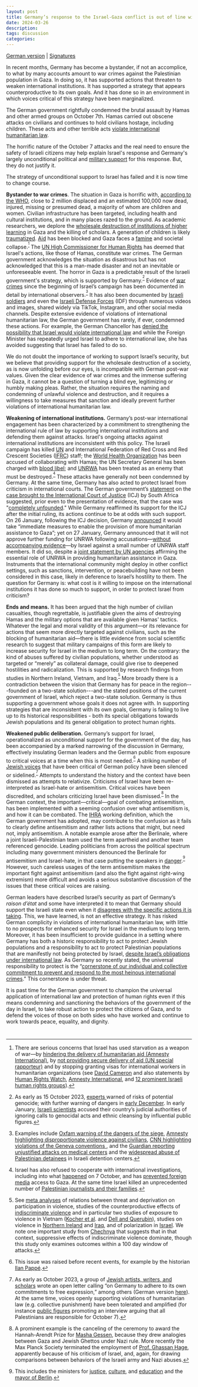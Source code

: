 ```yaml
---
layout: post
title: Germany’s response to the Israel-Gaza conflict is out of line with its principles
date: 2024-03-26
description: 
tags: discussion
categories: 
---
```


[German version](#_xpk9bgacjlm6) | [Signatures](#kix.ag11fqaspylf)

In recent months, Germany has become a bystander, if not an accomplice, to what by many accounts amount to war crimes against the Palestinian population in Gaza. In doing so, it has supported actions that threaten to weaken international institutions. It has supported a strategy that appears counterproductive to its own goals. And it has done so in an environment in which voices critical of this strategy have been marginalized.

The German government rightfully condemned the brutal assault by Hamas and other armed groups on October 7th. Hamas carried out obscene attacks on civilians and continues to hold civilians hostage, including children. These acts and other terrible acts [violate international humanitarian law](https://www.reuters.com/world/middle-east/un-rights-chief-war-crimes-committed-by-all-parties-israel-hamas-conflict-2024-02-29/#:~:text=GENEVA%2C%20Feb%2029%20\(Reuters\),responsible%20to%20be%20held%20accountable.).

The horrific nature of the October 7 attacks and the real need to ensure the safety of Israeli citizens may help explain Israel's response and Germany's largely unconditional political and [military support](https://www.reuters.com/world/europe/german-military-exports-israel-up-nearly-10-fold-berlin-fast-tracks-permits-2023-11-08/) for this response. But, they do not justify it. 

The strategy of unconditional support to Israel has failed and it is now time to change course. 

**Bystander to war crimes**. The situation in Gaza is horrific with, [according to the WHO](https://palestine.un.org/en/259667-rafah-%E2%80%98pressure-cooker-despair%E2%80%99-gaza-us-ambassador-un-stresses-vital-role-unrwa#:~:text=To%20date%2C%20100%2C000%20people%20in,World%20Health%20Organization%20\(WHO\)), close to 2 million displaced and an estimated 100,000 now dead, injured, missing or presumed dead, a majority of whom are children and women. Civilian infrastructure has been targeted, including health and cultural institutions, and in many places razed to the ground. As academic researchers, we deplore the [wholesale destruction of institutions of higher learning](https://theconversation.com/the-war-in-gaza-is-wiping-out-palestines-education-and-knowledge-systems-222055) in Gaza and the killing of scholars. A generation of children is likely [traumatized](https://www.reuters.com/world/middle-east/gaza-children-traumatised-by-bombardment-with-ground-war-start-2023-10-21/). [Aid](https://www.theguardian.com/world/2024/mar/22/obstacles-to-gaza-aid-deliveries-visual-guide) has been blocked and Gaza faces a [famine](https://www.wfp.org/news/famine-imminent-northern-gaza-new-report-warns) and societal collapse.<sup>[^10]</sup> The [UN High Commissioner for Human Rights](https://www.reuters.com/world/middle-east/un-rights-chief-war-crimes-committed-by-all-parties-israel-hamas-conflict-2024-02-29/#:~:text=GENEVA%2C%20Feb%2029%20\(Reuters\),responsible%20to%20be%20held%20accountable.) has deemed that Israel's actions, like those of Hamas, constitute war crimes. The German government acknowledges the situation as disastrous but has not acknowledged that this is a man-made disaster and not an inevitable or unforeseeable event. The horror in Gaza is a predictable result of the Israeli government's strategy, which is supported by Germany.<sup>[^11]</sup> Evidence of [war crimes](https://www.reuters.com/world/middle-east/un-rights-chief-war-crimes-committed-by-all-parties-israel-hamas-conflict-2024-02-29/#:~:text=GENEVA%2C%20Feb%2029%20\(Reuters\),responsible%20to%20be%20held%20accountable.) since the beginning of Israel’s campaign has been documented in detail by international observers.<sup>[^12]</sup> It has also been documented by [Israeli soldiers](https://www.972mag.com/israeli-soldiers-looting-gaza/) and even the [Israeli Defense Forces](https://thewire.in/world/roaches-to-be-exterminated-israel-military-admits-running-racist-telegram-group-against-palestinians) (IDF) through numerous videos and images, shared widely via TikTok, Instagram, and other social media channels. Despite extensive evidence of violations of international humanitarian law, the German government has rarely, if ever, condemned these actions. For example, the German Chancellor has [denied the possibility that Israel would violate international law](https://www.reuters.com/world/eu-leaders-tackle-middle-east-war-aim-keep-up-ukraine-support-2023-10-26/) and while the Foreign Minister has repeatedly urged Israel to adhere to international law, she has avoided suggesting that Israel has failed to do so. 

We do not doubt the importance of working to support Israel’s security, but we believe that providing support for the wholesale destruction of a society, as is now unfolding before our eyes, is incompatible with German post-war values. Given the clear evidence of war crimes and the immense suffering in Gaza, it cannot be a question of turning a blind eye, legitimizing or humbly making pleas. Rather, the situation requires the naming and condemning of unlawful violence and destruction, and it requires a willingness to take measures that sanction and ideally prevent further violations of international humanitarian law.

**Weakening of international institutions.** Germany’s post-war international engagement has been characterized by a commitment to strengthening the international rule of law by supporting international institutions and defending them against attacks. Israel's ongoing attacks against international institutions are inconsistent with this policy. The Israeli campaign has killed [UN](https://www.dw.com/en/israel-hamas-war-136-un-staff-killed-in-gaza-says-guterres/live-67809478) and International Federation of Red Cross and Red Crescent Societies ([IFRC](https://www.ifrc.org/article/ifrc-three-palestine-red-crescent-members-killed-unacceptable)) staff; the [World Health Organization](https://www.timesofisrael.com/israel-says-who-colluding-with-hamas-by-ignoring-terrorist-use-of-gaza-hospitals/) has been accused of collaborating with Hamas; the UN Secretary General has been charged with [blood libel](https://www.theguardian.com/world/2023/oct/25/israel-says-it-will-ban-un-staff-after-secretary-generals-comments); and [UNRWA](https://jewishcurrents.org/the-campaign-to-abolish-unrwa) has been treated as an enemy that must be destroyed.<sup>[^13]</sup> These attacks have generally not been condemned by Germany. At the same time, Germany has also acted to protect Israel from criticism in international courts. The German government’s [statement](https://www.bundesregierung.de/breg-de/aktuelles/erklaerung-der-bundesregierung-zur-verhandlung-am-internationalen-gerichtshof-2252842) on the [case brought to the International Court of Justice](https://www.icj-cij.org/sites/default/files/case-related/192/192-20231228-app-01-00-en.pdf) (ICJ) by South Africa suggested, prior even to the presentation of evidence, that the case was "[completely unfounded](https://www.bundesregierung.de/breg-de/aktuelles/erklaerung-der-bundesregierung-zur-verhandlung-am-internationalen-gerichtshof-2252842)." While Germany reaffirmed its support for the ICJ after the initial ruling, its actions continue to be at odds with such support. On 26 January, following the ICJ decision, Germany [announced](https://www.auswaertiges-amt.de/en/newsroom/news/-/2641614) it would take “immediate measures to enable the provision of more humanitarian assistance to Gaza”; yet on 27 January, Germany announced that it will not approve further funding for UNRWA following accusations—[without accompanying evidence](https://www.theguardian.com/world/2024/mar/01/unrwa-funding-pause-employees-october-7-hamas-attack-claims-no-evidence-un)—by Israel against a small number of UNRWA staff members. It did so, despite a [joint statement by UN agencies](https://www.wfp.org/news/joint-statement-iasc-principals-we-cannot-abandon-people-gaza) affirming the essential role of UNRWA in providing humanitarian assistance in Gaza. Instruments that the international community might deploy in other conflict settings, such as sanctions, intervention, or peacebuilding have not been considered in this case, likely in deference to Israel’s hostility to them. The question for Germany is: what cost is it willing to impose on the international institutions it has done so much to support, in order to protect Israel from criticism? 



**Ends and means.** It has been argued that the high number of civilian casualties, though regrettable, is justifiable given the aims of destroying Hamas and the military options that are available given Hamas' tactics. Whatever the legal and moral validity of this argument—or its relevance for actions that seem more directly targeted against civilians, such as the blocking of humanitarian aid—there is little evidence from social scientific research to suggest that military campaigns of this form are likely to increase security for Israel in the medium to long term. On the contrary: the kind of abuses suffered by civilian populations, whether understood as targeted or “merely” as collateral damage, could give rise to deepened hostilities and radicalization. This is supported by research findings from studies in Northern Ireland, Vietnam, and Iraq.<sup>[^14]</sup> More broadly there is a contradiction between the vision that Germany has for peace in the region---founded on a two-state solution---and the stated positions of the current government of Israel, which reject a two-state solution. Germany is thus supporting a government whose goals it does not agree with. In supporting strategies that are inconsistent with its own goals, Germany is failing to live up to its historical responsibilities - both its special obligations towards Jewish populations and its general obligation to protect human rights.

**Weakened public deliberation.** Germany’s support for Israel, operationalized as unconditional support for the government of the day, has been accompanied by a marked narrowing of the discussion in Germany, effectively insulating German leaders and the German public from exposure to critical voices at a time when this is most needed.<sup>[^15]</sup> A striking number of [Jewish voices](https://www.theguardian.com/commentisfree/2024/feb/11/denouncing-critics-of-israel-as-un-jews-or-antisemites-is-a-perversion-of-history) that have been critical of German policy have been silenced or sidelined.<sup>[^16]</sup> Attempts to understand the history and the context have been dismissed as attempts to relativize. Criticisms of Israel have been re-interpreted as Israel-hate or antisemitism. Critical voices have been discredited, and scholars criticizing Israel have been dismissed.<sup>[^17]</sup> In the German context, the important—critical—goal of combating antisemitism, has been implemented with a seeming confusion over what antisemitism is, and how it can be combated. The [IHRA](https://holocaustremembrance.com/resources/working-definition-antisemitism) working definition, which the German government has adopted, may contribute to the confusion as it fails to clearly define antisemitism and rather lists actions that might, but need not, imply antisemitism. A notable example arose after the Berlinale, where a joint Israeli-Palestinian team used the term apartheid and another team referenced genocide. Leading politicians from across the political spectrum including many government ministers denounced the Berlinale for antisemitism and Israel-hate, in that case putting the speakers in [danger](https://twitter.com/yuval_abraham/status/1762558886207209838).<sup>[^18]</sup> However, such careless usages of the term antisemitism makes the important fight against antisemitism (and also the fight against right-wing extremism) more difficult and avoids a serious substantive discussion of the issues that these critical voices are raising.

German leaders have described Israel’s security as part of Germany’s *raison d’état* and some have interpreted it to mean that Germany should support the Israeli state even when it [disagrees with the specific actions it is taking](https://www.dw.com/de/merkel-untermauert-verantwortung-f%C3%BCr-israel/a-59460339). This, we have learned, is not an effective strategy. It has risked German complicity in violations of international humanitarian law, with little to no prospects for enhanced security for Israel in the medium to long term. Moreover, it has been insufficient to provide guidance in a setting where Germany has both a historic responsibility to act to protect Jewish populations and a responsibility to act to protect Palestinian populations that are manifestly not being protected by Israel, [despite Israel’s obligations under international law](https://www.icj-cij.org/case/131). As Germany so recently stated, the universal responsibility to protect is the “[cornerstone of our individual and collective commitment to prevent and respond to the most heinous international crimes](https://new-york-un.diplo.de/un-en/-/2604620).” This cornerstone is under threat. 

It is past time for the German government to champion the universal application of international law and protection of human rights even if this means condemning and sanctioning the behaviors of the government of the day in Israel, to take robust action to protect the citizens of Gaza, and to defend the voices of those on both sides who have worked and continue to work towards peace, equality, and dignity.





# <a name="_1fob9te"></a>


[^10]: There are serious concerns that Israel has used starvation as a weapon of war—by [hindering the delivery of humanitarian aid (Amnesty International)](https://www.amnesty.org/en/latest/news/2024/02/israel-defying-icj-ruling-to-prevent-genocide-by-failing-to-allow-adequate-humanitarian-aid-to-reach-gaza/), by [not providing secure delivery of aid (UN special rapporteur)](https://twitter.com/profbensaul/status/1763320585827066264) and by stopping granting visas for international workers in humanitarian organizations (see [David Cameron](https://twitter.com/aliciakearns/status/1770824294240600253) and also statements by [Human Rights Watch](https://www.hrw.org/news/2024/02/26/israel-not-complying-world-court-order-genocide-case), [Amnesty International](https://www.amnesty.org/en/latest/news/2024/02/israel-defying-icj-ruling-to-prevent-genocide-by-failing-to-allow-adequate-humanitarian-aid-to-reach-gaza/), and [12 prominent Israeli human rights groups](https://www.theguardian.com/world/2024/mar/11/israeli-human-rights-groups-icj-gaza-aid-ruling?CMP=Share_AndroidApp_Other)).
[^11]: As early as 15 October 2023, [experts ](https://twailr.com/public-statement-scholars-warn-of-potential-genocide-in-gaza/)warned of risks of potential genocide; with further warning of dangers in [early December](https://contendingmodernities.nd.edu/global-currents/statement-of-scholars-7-october/). In early January, [Israe](https://www.theguardian.com/world/2024/jan/03/israeli-public-figures-accuse-judiciary-of-ignoring-incitement-to-genocide-in-gaza)[li scientists](https://www.theguardian.com/world/2024/jan/03/israeli-public-figures-accuse-judiciary-of-ignoring-incitement-to-genocide-in-gaza) accused their country’s judicial authorities of ignoring  calls to genocidal acts and ethnic cleansing by influential public figures. 
[^12]: Examples include [Oxfam warning of the dangers of the siege](https://www.oxfam.org/en/press-releases/siege-gaza-will-be-humanitarian-catastrophe-oxfam), [Amnesty highlighting disproportionate violence against civilians](https://www.amnesty.org/en/latest/news/2023/10/damning-evidence-of-war-crimes-as-israeli-attacks-wipe-out-entire-families-in-gaza/), [CNN highlighting violations of the Geneva conventions ](https://edition.cnn.com/2024/01/26/middleeast/hala-khreis-white-flag-shooting-gaza-cmd-intl/index.html), and the [Guardian reporting unjustified attacks on medical centers](https://www.theguardian.com/world/2023/nov/17/idf-evidence-so-far-falls-well-short-of-al-shifa-hospital-being-hamas-hq) and the [widespread abuse of Palestinian detainees](https://www.theguardian.com/world/2024/mar/05/gazan-detainees-beaten-and-sexually-assaulted-at-israeli-detention-centres-un-report-claims#:~:text=Israel-,Palestinians%20'beaten%20and%20sexually%20assaulted'%20at%20Israeli,detention%20centres%2C%20UN%20report%20claims&text=An%20internal%20UN%20report%20describes,stress%20positions%20and%20sexual%20assault.) in Israeli detention centers.
[^13]: Israel has also refused to cooperate with international investigations, including into what [happened](https://www.timesofisrael.com/government-forbids-doctors-from-speaking-to-un-group-investigating-oct-7-atrocities/) on 7 October, and has [prevented foreign media](https://www.standard.co.uk/showbiz/celebrity-news/gaza-israel-sky-news-nbc-abc-b1141942.html) access to Gaza. At the same time Israel killed an unprecedented number of [Palestinian journalists and their families](https://www.icij.org/inside-icij/2024/02/over-75-of-all-journalists-killed-in-2023-died-in-gaza-war-per-cpj/). 
[^14]: See [meta analyses](https://onlinelibrary.wiley.com/doi/full/10.1111/pops.12743) of relations between threat and deprivation on participation in violence, studies of the counterproductive effects of [indiscriminate violence](https://www.jstor.org/stable/25115783) and in particular two studies of exposure to violence in Vietnam ([Kocher et al](https://www.jstor.org/stable/23025046). and [Dell and Querubin](https://academic.oup.com/qje/article-abstract/133/2/701/4110419)), studies on violence in [Northern Ireland](https://journals.sagepub.com/doi/full/10.1177/0165025419844036) and [Iraq](https://www.jstor.org/stable/23075150), and of polarization in [Israel](https://spssi.onlinelibrary.wiley.com/doi/full/10.1111/josi.12479). We note one important study from [Chechnya](https://www.jstor.org/stable/20684590) that suggests that in that context, suppressive effects of indiscriminate violence dominate, though this study only examines outcomes within a 100 day window of attacks.
[^15]: This issue was raised before recent events, for example by the historian [Ilan Pappé](https://www.telepolis.de/features/Die-deutsche-Position-zu-Palaestina-Zweimal-auf-der-falschen-Seite-der-Geschichte-7100035.html?seite=all). 
[^16]: As early as October 2023, a group of [Jewish artists, writers, and scholars](https://www.nplusonemag.com/online-only/online-only/freedom-for-the-one-who-thinks-differently/) wrote an open letter calling “on Germany to adhere to its own commitments to free expression,” among others (German version [here](https://taz.de/Offener-Brief-juedischer-Intellektueller/!5965154/)). At the same time, voices openly supporting violations of humanitarian law (e.g. collective punishment) have been tolerated and amplified (for instance [public figures](https://taz.de/Douglas-Murray-und-Nahostkonflikt/!5969863/) promoting an interview arguing that all Palestinians are responsible for October 7). 
[^17]: A prominent example is the canceling of the ceremony to award the Hannah-Arendt Prize for [Masha Gessen](https://www.fr.de/kultur/gesellschaft/journalistin-masha-gessen-deutschland-hannah-arendt-preis-eklat-92731175.html), because they drew analogies between Gaza and Jewish Ghettos under Nazi rule. More recently the Max Planck Society terminated the employment of [Prof. Ghassan Hage](https://www.forschung-und-lehre.de/management/max-planck-gesellschaft-trennt-sich-von-ghassan-hage-6228), apparently because of his criticism of Israel, and, again, for drawing comparisons between behaviors of the Israeli army and Nazi abuses. 
[^18]: This includes the ministers for [justice](https://twitter.com/MarcoBuschmann/status/1762383846928945654), [culture](https://www.welt.de/politik/deutschland/article250274398/Claudia-Roth-ueber-Berlinale-Die-Statements-waren-von-einem-tiefgehenden-Israel-Hass-gepraegt.html), and [education](https://twitter.com/starkwatzinger/status/1761824083870720381) and the [mayor of Berlin](https://twitter.com/kaiwegner/status/1761777006528676251). 
